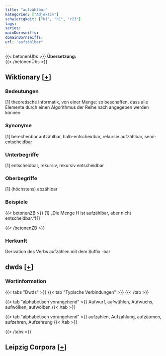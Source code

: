 ```yaml
---
title: "aufzählbar"
kategorien: ["Adjektiv"]
schwierigkeit: ["k1", "h1", "r23"]
tags:
series:
mainDornseiffs:
domainDornseiffs:
url: "aufzählbar"
---
```


{{< betonenÜbs >}}
**Übersetzung:**  
{{< /betonenÜbs >}}

## Wiktionary [[+](https://de.wiktionary.org/wiki/aufzählbar)]

### Bedeutungen
[1] theoretische Informatik, von einer Menge: so beschaffen, dass alle Elemente durch einen Algorithmus der Reihe nach angegeben werden können  

### Synonyme
[1] berechenbar aufzählbar, halb-entscheidbar, rekursiv aufzählbar, semi-entscheidbar  

### Unterbegriffe
[1] entscheidbar, rekursiv, rekursiv entscheidbar  

### Oberbegriffe
[1] (höchstens) abzählbar  

### Beispiele
{{< betonenZB >}}
[1] „Die Menge H ist aufzählbar, aber nicht entscheidbar.“[1]  

{{< /betonenZB >}}
### Herkunft
Derivation des Verbs aufzählen mit dem Suffix -bar  



## dwds [[+](https://www.dwds.de/wb/aufzählbar)]

### Wortinformation
{{< tabs "Dwds" >}}
{{< tab "Typische Verbindungen" >}}
{{< /tab >}}

{{< tab "alphabetisch vorangehend" >}}
Aufwurf, aufwühlen, Aufwuchs, aufwölken, aufwölben
{{< /tab >}}

{{< tab "alphabetisch vorangehend" >}}
aufzahlen, Aufzahlung, aufzäumen, aufzehren, Aufzehrung
{{< /tab >}}

{{< /tabs >}}

## Leipzig Corpora [[+](https://corpora.uni-leipzig.de/en/res?word=aufzählbar&corpusId=deu_newscrawl-public_2018)]

